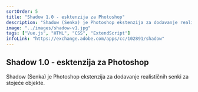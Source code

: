 ```yaml
---
sortOrder: 5
title: "Shadow 1.0 - esktenzija za Photoshop"
description: "Shadow (Senka) je Photoshop ekstenzija za dodavanje realističnih senki za stojeće objekte."
image: "../images/shadow-v1.jpg"
tags: ["Vue.js", "HTML", "CSS", "ExtendScript"]
infoLink: "https://exchange.adobe.com/apps/cc/102891/shadow"
---
```


## Shadow 1.0 - esktenzija za Photoshop

Shadow (Senka) je Photoshop ekstenzija za dodavanje realističnih senki za stojeće objekte.
